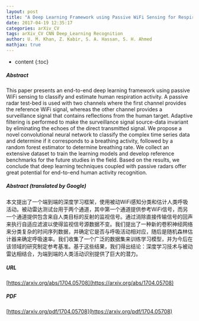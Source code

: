 ```yaml
---
layout: post
title: "A Deep Learning Framework using Passive WiFi Sensing for Respiration Monitoring"
date: 2017-04-19 12:35:17
categories: arXiv_CV
tags: arXiv_CV CNN Deep_Learning Recognition
author: U. M. Khan, Z. Kabir, S. A. Hassan, S. H. Ahmed
mathjax: true
---
```


* content
{:toc}

##### Abstract
This paper presents an end-to-end deep learning framework using passive WiFi sensing to classify and estimate human respiration activity. A passive radar test-bed is used with two channels where the first channel provides the reference WiFi signal, whereas the other channel provides a surveillance signal that contains reflections from the human target. Adaptive filtering is performed to make the surveillance signal source-data invariant by eliminating the echoes of the direct transmitted signal. We propose a novel convolutional neural network to classify the complex time series data and determine if it corresponds to a breathing activity, followed by a random forest estimator to determine breathing rate. We collect an extensive dataset to train the learning models and develop reference benchmarks for the future studies in the field. Based on the results, we conclude that deep learning techniques coupled with passive radars offer great potential for end-to-end human activity recognition.

##### Abstract (translated by Google)
本文提出了一个端到端的深度学习框架，使用被动WiFi感知分类和估计人类呼吸活动。被动雷达测试台用于两个通道，其中第一个通道提供参考WiFi信号，而另一个通道提供包含来自人类目标的反射的监视信号。通过消除直接传输信号的回声来执行自适应滤波以使得监视信号源数据不变。我们提出了一种新的卷积神经网络来分类复杂的时间序列数据，并确定它是否与呼吸活动相对应，随后是随机森林估计器来确定呼吸速率。我们收集了一个广泛的数据集来训练学习模型，并为今后在该领域的研究制定参考基准。基于这些结果，我们得出结论：深度学习技术与被动雷达相结合，为端到端的人类活动识别提供了巨​​大的潜力。

##### URL
[https://arxiv.org/abs/1704.05708](https://arxiv.org/abs/1704.05708)

##### PDF
[https://arxiv.org/pdf/1704.05708](https://arxiv.org/pdf/1704.05708)

